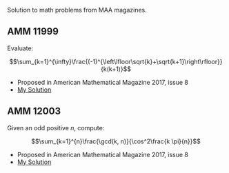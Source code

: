 Solution to math problems from MAA magazines.

## AMM 11999
Evaluate:

$$\sum_{k=1}^{\infty}\frac{(-1)^{\left\lfloor\sqrt{k}+\sqrt{k+1}\right\rfloor}}{k(k+1)}$$

* Proposed in American Mathematical Magazine 2017, issue 8
* [My Solution](https://github.com/ricbit/math/blob/main/pdf/amm11999.pdf)



## AMM 12003
Given an odd positive $n$, compute:
    
$$\sum_{k=1}^{n}\frac{\gcd(k, n)}{\cos^2\frac{k \pi}{n}}$$
    
* Proposed in American Mathematical Magazine 2017, issue 8
* [My Solution](https://github.com/ricbit/math/blob/main/pdf/amm12003.pdf)

